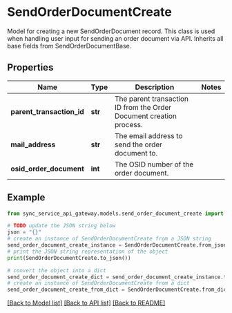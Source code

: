 # SendOrderDocumentCreate

Model for creating a new SendOrderDocument record.  This class is used when handling user input for sending an order document via API. Inherits all base fields from SendOrderDocumentBase.

## Properties

Name | Type | Description | Notes
------------ | ------------- | ------------- | -------------
**parent_transaction_id** | **str** | The parent transaction ID from the Order Document creation process. | 
**mail_address** | **str** | The email address to send the order document to. | 
**osid_order_document** | **int** | The OSID number of the order document. | 

## Example

```python
from sync_service_api_gateway.models.send_order_document_create import SendOrderDocumentCreate

# TODO update the JSON string below
json = "{}"
# create an instance of SendOrderDocumentCreate from a JSON string
send_order_document_create_instance = SendOrderDocumentCreate.from_json(json)
# print the JSON string representation of the object
print(SendOrderDocumentCreate.to_json())

# convert the object into a dict
send_order_document_create_dict = send_order_document_create_instance.to_dict()
# create an instance of SendOrderDocumentCreate from a dict
send_order_document_create_from_dict = SendOrderDocumentCreate.from_dict(send_order_document_create_dict)
```
[[Back to Model list]](../README.md#documentation-for-models) [[Back to API list]](../README.md#documentation-for-api-endpoints) [[Back to README]](../README.md)


